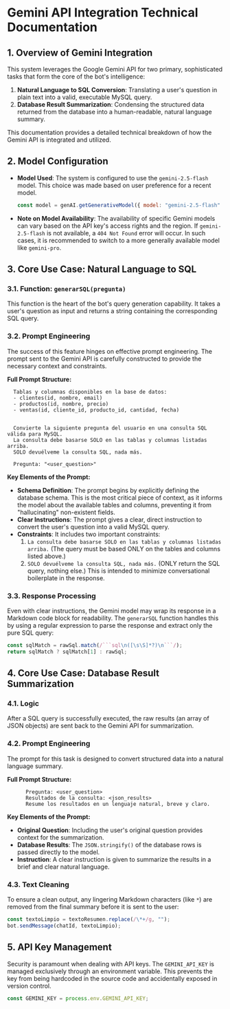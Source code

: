 # Gemini API Integration Technical Documentation

## 1. Overview of Gemini Integration

This system leverages the Google Gemini API for two primary, sophisticated tasks that form the core of the bot's intelligence:

1.  **Natural Language to SQL Conversion**: Translating a user's question in plain text into a valid, executable MySQL query.
2.  **Database Result Summarization**: Condensing the structured data returned from the database into a human-readable, natural language summary.

This documentation provides a detailed technical breakdown of how the Gemini API is integrated and utilized.

## 2. Model Configuration

*   **Model Used**: The system is configured to use the `gemini-2.5-flash` model. This choice was made based on user preference for a recent model.

    ```javascript
    const model = genAI.getGenerativeModel({ model: "gemini-2.5-flash" });
    ```

*   **Note on Model Availability**: The availability of specific Gemini models can vary based on the API key's access rights and the region. If `gemini-2.5-flash` is not available, a `404 Not Found` error will occur. In such cases, it is recommended to switch to a more generally available model like `gemini-pro`.

## 3. Core Use Case: Natural Language to SQL

### 3.1. Function: `generarSQL(pregunta)`

This function is the heart of the bot's query generation capability. It takes a user's question as input and returns a string containing the corresponding SQL query.

### 3.2. Prompt Engineering

The success of this feature hinges on effective prompt engineering. The prompt sent to the Gemini API is carefully constructed to provide the necessary context and constraints.

**Full Prompt Structure:**

```
  Tablas y columnas disponibles en la base de datos:
  - clientes(id, nombre, email)
  - productos(id, nombre, precio)
  - ventas(id, cliente_id, producto_id, cantidad, fecha)
  

  Convierte la siguiente pregunta del usuario en una consulta SQL válida para MySQL.
  La consulta debe basarse SOLO en las tablas y columnas listadas arriba.
  SOLO devuélveme la consulta SQL, nada más.

  Pregunta: "<user_question>"
```

**Key Elements of the Prompt:**

*   **Schema Definition**: The prompt begins by explicitly defining the database schema. This is the most critical piece of context, as it informs the model about the available tables and columns, preventing it from "hallucinating" non-existent fields.
*   **Clear Instructions**: The prompt gives a clear, direct instruction to convert the user's question into a valid MySQL query.
*   **Constraints**: It includes two important constraints:
    1.  `La consulta debe basarse SOLO en las tablas y columnas listadas arriba.` (The query must be based ONLY on the tables and columns listed above.)
    2.  `SOLO devuélveme la consulta SQL, nada más.` (ONLY return the SQL query, nothing else.) This is intended to minimize conversational boilerplate in the response.

### 3.3. Response Processing

Even with clear instructions, the Gemini model may wrap its response in a Markdown code block for readability. The `generarSQL` function handles this by using a regular expression to parse the response and extract only the pure SQL query:

```javascript
const sqlMatch = rawSql.match(/```sql\n([\s\S]*?)\n```/);
return sqlMatch ? sqlMatch[1] : rawSql;
```

## 4. Core Use Case: Database Result Summarization

### 4.1. Logic

After a SQL query is successfully executed, the raw results (an array of JSON objects) are sent back to the Gemini API for summarization.

### 4.2. Prompt Engineering

The prompt for this task is designed to convert structured data into a natural language summary.

**Full Prompt Structure:**

```
      Pregunta: <user_question>
      Resultados de la consulta: <json_results>
      Resume los resultados en un lenguaje natural, breve y claro.
```

**Key Elements of the Prompt:**

*   **Original Question**: Including the user's original question provides context for the summarization.
*   **Database Results**: The `JSON.stringify()` of the database rows is passed directly to the model.
*   **Instruction**: A clear instruction is given to summarize the results in a brief and clear natural language.

### 4.3. Text Cleaning

To ensure a clean output, any lingering Markdown characters (like `*`) are removed from the final summary before it is sent to the user:

```javascript
const textoLimpio = textoResumen.replace(/\*+/g, "");
bot.sendMessage(chatId, textoLimpio);
```

## 5. API Key Management

Security is paramount when dealing with API keys. The `GEMINI_API_KEY` is managed exclusively through an environment variable. This prevents the key from being hardcoded in the source code and accidentally exposed in version control.

```javascript
const GEMINI_KEY = process.env.GEMINI_API_KEY;
```

